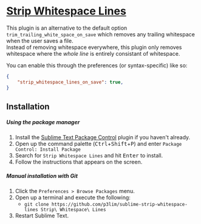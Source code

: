 # [Strip Whitespace Lines](//packagecontrol.io/packages/Strip%20Whitespace%20Lines)

This plugin is an alternative to the default option `trim_trailing_white_space_on_save` which removes any trailing whitespace when the user saves a file.  
Instead of removing whitespace everywhere, this plugin only removes whitespace where the _whole line_ is entirely consistant of whitespace.

You can enable this through the preferences (or syntax-specific) like so:
```json
{
	"strip_whitespace_lines_on_save": true,
}
```

## Installation

##### Using the package manager

1. Install the [Sublime Text Package Control](//packagecontrol.io/installation) plugin if you haven't already.
2. Open up the command palette (<kbd>Ctrl</kbd>+<kbd>Shift</kbd>+<kbd>P</kbd>) and enter `Package Control: Install Package`
3. Search for `Strip Whitespace Lines` and hit <kbd>Enter</kbd> to install.
4. Follow the instructions that appears on the screen.

##### Manual installation with Git

1. Click the `Preferences > Browse Packages` menu.
2. Open up a terminal and execute the following:
    - `git clone https://github.com/p3lim/sublime-strip-whitespace-lines Strip\ Whitespace\ Lines`
3. Restart Sublime Text.
